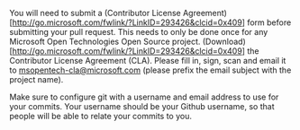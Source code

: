 You will need to submit a (Contributor License Agreement)[http://go.microsoft.com/fwlink/?LinkID=293426&clcid=0x409] form before submitting your pull request. This needs to only be done once for any Microsoft Open Technologies Open Source project. (Download)[http://go.microsoft.com/fwlink/?LinkID=293426&clcid=0x409] the Contributor License Agreement (CLA). Please fill in, sign, scan and email it to msopentech-cla@microsoft.com  (please prefix the email subject with the project name).

Make sure to configure git with a username and email address to use for your commits. Your username should be your Github username, so that people will be able to relate your commits to you. 